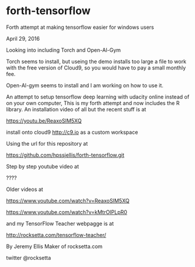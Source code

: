 # forth-tensorflow
Forth attempt at making tensorflow easier for windows users





April 29, 2016

Looking into including Torch and Open-Al-Gym

Torch seems to install, but useing the demo installs too large a file to work with the free version of Cloud9, so you would have to pay a small monthly fee.

Open-Al-gym seems to install and I am working on how to use it.






An attempt to setup tensorflow deep learning with udacity online instead of on your own computer, This is my forth attempt and now includes the R library. An installation video of all but the recent stuff is at

https://youtu.be/ReaxoSIM5XQ











install onto cloud9 http://c9.io as a custom workspace

Using the url for this repository at


https://github.com/hpssjellis/forth-tensorflow.git






Step by step youtube video at 

????


Older videos at

https://www.youtube.com/watch?v=ReaxoSIM5XQ


https://www.youtube.com/watch?v=kMtrOIPLpR0




and my TensorFlow Teacher webpagge is at

http://rocksetta.com/tensorflow-teacher/







By Jeremy Ellis Maker of rocksetta.com 

twitter @rocksetta













